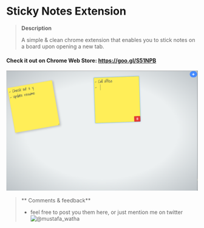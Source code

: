 # Sticky Notes Extension

> **Description**
> 
> A simple & clean chrome extension that enables you to stick notes on a board upon opening a new tab.

#### Check it out on Chrome Web Store:  https://goo.gl/S51NPB 

![Screen shots](https://raw.githubusercontent.com/mustafawm/stickynotestab/master/sticky%20notes%20img.png)

>  ** Comments & feedback**
>  
> - feel free to post you them here, or just mention me on twitter ![@mustafa_watha](https://twitter.com/mustafa_watha) 
